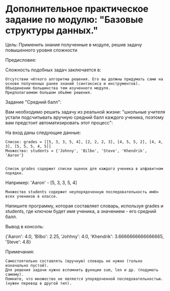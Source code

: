 # Дополнительное практическое задание по модулю: "Базовые структуры данных."


Цель: Применить знания полученные в модуле, решив задачу повышенного уровня сложности


Предисловие:

Сложность подобных задач заключается в:

    Отсутствии чёткого алгоритма решения. Его вы должны придумать сами на основе полученных ранее знаний (синтаксиса и инструментов).
    Объединении большинства тем изученного модуля.
    Предполагаемом большом объёме решения.


Задание "Средний балл":

Вам необходимо решить задачу из реальной жизни: "школьные учителя устали подсчитывать вручную средний балл каждого ученика, поэтому вам предстоит автоматизировать этот процесс":


На вход даны следующие данные:

    Список: grades = [[5, 3, 3, 5, 4], [2, 2, 2, 3], [4, 5, 5, 2], [4, 4, 3], [5, 5, 5, 4, 5]]
    Множество: students = {'Johnny', 'Bilbo', 'Steve', 'Khendrik', 'Aaron'}


    Список grades содержит списки оценок для каждого ученика в алфавитном порядке.

Например: 'Aaron' - [5, 3, 3, 5, 4]

    Множество students содержит неупорядоченную последовательность имён всех учеников в классе.


Напишите программу, которая составляет словарь, используя grades и students, где ключом будет имя ученика, а значением - его средний балл.


Вывод в консоль:

{'Aaron': 4.0, 'Bilbo': 2.25, 'Johhny': 4.0, 'Khendrik': 3.6666666666666665, 'Steve': 4.8}



Примечания:

    Самостоятельно составлять (вручную) словарь не нужно (только изначально пустой).
    Для решения задачи нужно вспомнить функции sum, len и др. (подумать самому).
    Помните, что множество не является упорядоченной последовательностью. (нужен перевод в другой тип).